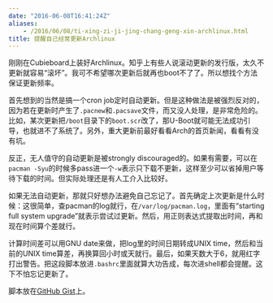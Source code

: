 ```yaml
---
date: "2016-06-08T16:41:24Z"
aliases:
    - /2016/06/08/ti-xing-zi-ji-jing-chang-geng-xin-archlinux.html
title: 提醒自己经常更新Archlinux
---
```


刚刚在Cubieboard上装好Archlinux。知乎上有些人说滚动更新的发行版，太久不更新就容易“滚坏”。我可不希望哪次更新后就再也boot不了了。所以想找个方法保证更新频率。

首先想到的当然是搞一个cron job定时自动更新。但是这种做法是被强烈反对的，因为若在更新时产生了`.pacnew`和`.pacsave`文件，而又没人处理，是非常危险的。比如，某次更新把`/boot`目录下的`boot.scr`改了，那U-Boot就可能无法成功引导，也就进不了系统了。另外，重大更新前最好看看Arch的首页新闻，看看有没有坑。

反正，无人值守的自动更新是被strongly discouraged的。如果有需要，可以在`pacman -Syu`的时候多pass进一个`-w`表示只下载不更新，这样至少可以省掉用户等待下载的时间。但实际处理还是有人工介入比较好。

如果无法自动更新，那就只好想办法避免自己忘记了。首先确定上次更新是什么时候：这很简单，查pacman的log就行，在`/var/log/pacman.log`，里面有“starting full system upgrade”就表示尝试过更新。然后，用正则表达式提取出时间，再和现在时间算个差就行。

计算时间差可以用GNU date来做，把log里的时间日期转成UNIX time，然后和当前的UNIX time算差，再换算回小时或天就行。最后，如果天数大于6，就用红字打出警告。把这段脚本放进`.bashrc`里面就算大功告成，每次进shell都会提醒。这下不怕忘记更新了。

脚本放在[GitHub Gist](https://gist.github.com/yangl1996/44349cd3317be844e7dcfc60c0a05863)上。